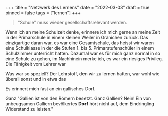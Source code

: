 +++
title = "Netzwerk des Lernens"
date = "2022-03-03"
draft = true
pinned = false
tags = ["lernen"]
+++
> "Schule" muss wieder gesellschaftsrelevant werden.



Wenn ich an meine Schulzeit denke, erinnere ich mich gerne an meine Zeit in der Primarschule in einem kleinen Weiler in Gränichen zurück. Das einzigartige daran war, es war eine Gesamtschule, das heisst wir waren eine Schulklasse in der die Stufen 1. bis 5. Primarstufenschüler in einem Schulzimmer unterricht hatten. Dazumal war es für mich ganz normal in so eine Schule zu gehen, im Nachhinein merke ich, es war ein riesiges Privileg. Die Fähigkeit vom Lehrer war 

Was war so speziell? Der Lehrstoff, den wir zu lernen hatten, war wohl wie überall sonst und in etwa das 

 Es erinnert mich fast an ein gallisches Dorf. 



Ganz "Gallien ist von den Römern besetzt. Ganz Gallien? Nein! Ein von unbeugsamen Galliern bevölkertes **Dorf** hört nicht auf, dem Eindringling Widerstand zu leisten."